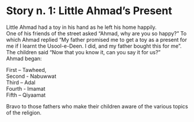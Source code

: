 Story n. 1: Little Ahmad’s Present
==================================

Little Ahmad had a toy in his hand as he left his home happily.  
 One of his friends of the street asked “Ahmad, why are you so happy?”
To which Ahmad replied “My father promised me to get a toy as a present
for me if I learnt the Usool-e-Deen. I did, and my father bought this
for me”.  
 The children said “Now that you know it, can you say it for us?”  
 Ahmad began:

First – Tawheed,  
 Second - Nabuwwat  
 Third – Adal  
 Fourth - Imamat  
 Fifth – Qiyaamat

Bravo to those fathers who make their children aware of the various
topics of the religion.


